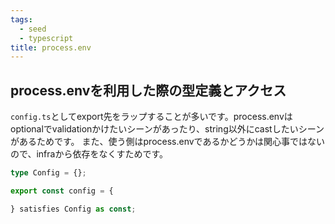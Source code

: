 ```yaml
---
tags:
  - seed
  - typescript
title: process.env
---
```

## process.envを利用した際の型定義とアクセス

`config.ts`としてexport先をラップすることが多いです。process.envはoptionalでvalidationかけたいシーンがあったり、string以外にcastしたいシーンがあるためです。
また、使う側はprocess.envであるかどうかは関心事ではないので、infraから依存をなくすためです。

```ts
type Config = {};

export const config = {

} satisfies Config as const;
```

